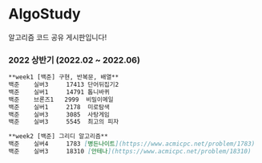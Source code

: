 # AlgoStudy
알고리즘 코드 공유 게시판입니다!


### 2022 상반기 (2022.02 ~ 2022.06)

```markdown
**week1 [백준] 구현, 반복문, 배열**
백준    실버3     17413 단어뒤집기2
백준    실버1     14791 톱니바퀴
백준    브론즈1   2999  비밀이메일
백준    실버1     2178  미로탐색
백준    실버3     3085  사탕게임
백준    실버3     5545  최고의 피자
```

```markdown
**week2 [백준] 그리디 알고리즘**
백준    실버4     1783 [병든나이트](https://www.acmicpc.net/problem/1783)
백준    실버3     18310 [안테나](https://www.acmicpc.net/problem/18310)


```

